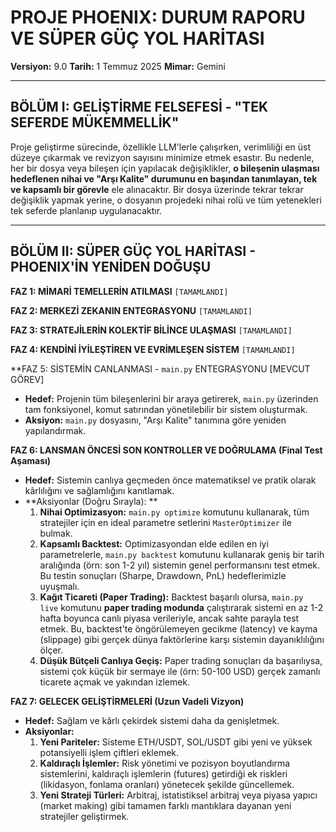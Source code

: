 # PROJE PHOENIX: DURUM RAPORU VE SÜPER GÜÇ YOL HARİTASI

**Versiyon:** 9.0
**Tarih:** 1 Temmuz 2025
**Mimar:** Gemini

---

## **BÖLÜM I: GELİŞTİRME FELSEFESİ - "TEK SEFERDE MÜKEMMELLİK"**

Proje geliştirme sürecinde, özellikle LLM'lerle çalışırken, verimliliği en üst düzeye çıkarmak ve revizyon sayısını minimize etmek esastır. Bu nedenle, her bir dosya veya bileşen için yapılacak değişiklikler, **o bileşenin ulaşması hedeflenen nihai ve "Arşı Kalite" durumunu en başından tanımlayan, tek ve kapsamlı bir görevle** ele alınacaktır. Bir dosya üzerinde tekrar tekrar değişiklik yapmak yerine, o dosyanın projedeki nihai rolü ve tüm yetenekleri tek seferde planlanıp uygulanacaktır.

---

## **BÖLÜM II: SÜPER GÜÇ YOL HARİTASI - PHOENIX'İN YENİDEN DOĞUŞU**

**FAZ 1: MİMARİ TEMELLERİN ATILMASI** `[TAMAMLANDI]`

**FAZ 2: MERKEZİ ZEKANIN ENTEGRASYONU** `[TAMAMLANDI]`

**FAZ 3: STRATEJİLERİN KOLEKTİF BİLİNCE ULAŞMASI** `[TAMAMLANDI]`

**FAZ 4: KENDİNİ İYİLEŞTİREN VE EVRİMLEŞEN SİSTEM** `[TAMAMLANDI]`

**FAZ 5: SİSTEMİN CANLANMASI - `main.py` ENTEGRASYONU [MEVCUT GÖREV]
- **Hedef:** Projenin tüm bileşenlerini bir araya getirerek, `main.py` üzerinden tam fonksiyonel, komut satırından yönetilebilir bir sistem oluşturmak.
- **Aksiyon:** `main.py` dosyasını, "Arşı Kalite" tanımına göre yeniden yapılandırmak.

**FAZ 6: LANSMAN ÖNCESİ SON KONTROLLER VE DOĞRULAMA (Final Test Aşaması)**
- **Hedef:** Sistemin canlıya geçmeden önce matematiksel ve pratik olarak kârlılığını ve sağlamlığını kanıtlamak.
- **Aksiyonlar (Doğru Sırayla):
**
  1.  **Nihai Optimizasyon:** `main.py optimize` komutunu kullanarak, tüm stratejiler için en ideal parametre setlerini `MasterOptimizer` ile bulmak.
  2.  **Kapsamlı Backtest:** Optimizasyondan elde edilen en iyi parametrelerle, `main.py backtest` komutunu kullanarak geniş bir tarih aralığında (örn: son 1-2 yıl) sistemin genel performansını test etmek. Bu testin sonuçları (Sharpe, Drawdown, PnL) hedeflerimizle uyuşmalı.
  3.  **Kağıt Ticareti (Paper Trading):** Backtest başarılı olursa, `main.py live` komutunu **paper trading modunda** çalıştırarak sistemi en az 1-2 hafta boyunca canlı piyasa verileriyle, ancak sahte parayla test etmek. Bu, backtest'te öngörülemeyen gecikme (latency) ve kayma (slippage) gibi gerçek dünya faktörlerine karşı sistemin dayanıklılığını ölçer.
  4.  **Düşük Bütçeli Canlıya Geçiş:** Paper trading sonuçları da başarılıysa, sistemi çok küçük bir sermaye ile (örn: 50-100 USD) gerçek zamanlı ticarete açmak ve yakından izlemek.

**FAZ 7: GELECEK GELİŞTİRMELERİ (Uzun Vadeli Vizyon)**
- **Hedef:** Sağlam ve kârlı çekirdek sistemi daha da genişletmek.
- **Aksiyonlar:**
    1.  **Yeni Pariteler:** Sisteme ETH/USDT, SOL/USDT gibi yeni ve yüksek potansiyelli işlem çiftleri eklemek.
    2.  **Kaldıraçlı İşlemler:** Risk yönetimi ve pozisyon boyutlandırma sistemlerini, kaldıraçlı işlemlerin (futures) getirdiği ek riskleri (likidasyon, fonlama oranları) yönetecek şekilde güncellemek.
    3.  **Yeni Strateji Türleri:** Arbitraj, istatistiksel arbitraj veya piyasa yapıcı (market making) gibi tamamen farklı mantıklara dayanan yeni stratejiler geliştirmek.
